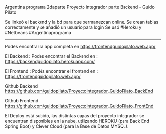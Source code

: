 Argentina programa 2daparte Proyecto integrador parte Backend - Guido Pilato

Se linkeó el backend y la bd para que permanezcan online. Se crean tablas correctamente y se añadió un usuario para login Se usó #Heroku y #Netbeans #Argentinaprograma

----

Podés encontrar la app completa en https://frontendguidopilato.web.app/

El Backend :
Podés encontrar el Backend en : https://backendguidopilato.herokuapp.com/

El Frontend :
Podés encontrar el frontend en : https://frontendguidopilato.web.app/

Github Backend
https://github.com/guidopilato/Proyectointegrador_GuidoPilato_BackEnd

Github Frontend
https://github.com/guidopilato/Proyectointegrador_GuidoPilato_FrontEnd

El Deploy está subido,
las distintas capas del proyecto integrador se encuentran disponibles en la nube,
utilizando HEROKU (para Back End Spring Boot) y Clever Cloud (para la Base de Datos MYSQL). 
